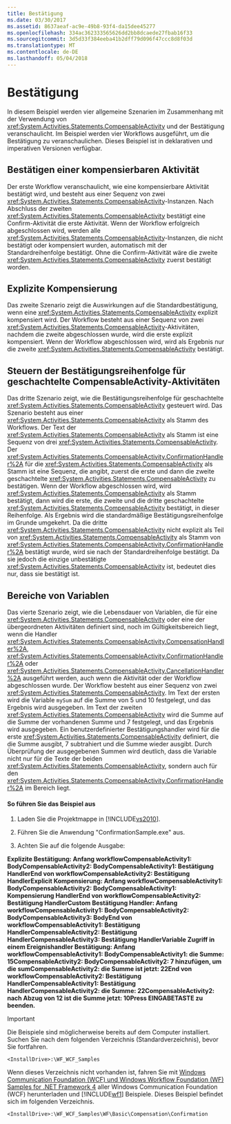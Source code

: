 ```yaml
---
title: Bestätigung
ms.date: 03/30/2017
ms.assetid: 8637aeaf-ac9e-49b8-93f4-da15dee45277
ms.openlocfilehash: 334ac362333565626dd2bb8dcaede27fbab16f33
ms.sourcegitcommit: 3d5d33f384eeba41b2dff79d096f47ccc8d8f03d
ms.translationtype: MT
ms.contentlocale: de-DE
ms.lasthandoff: 05/04/2018
---
```

# <a name="confirmation"></a>Bestätigung
In diesem Beispiel werden vier allgemeine Szenarien im Zusammenhang mit der Verwendung von <xref:System.Activities.Statements.CompensableActivity> und der Bestätigung veranschaulicht. Im Beispiel werden vier Workflows ausgeführt, um die Bestätigung zu veranschaulichen. Dieses Beispiel ist in deklarativen und imperativen Versionen verfügbar.  
  
## <a name="confirm-a-compensable-activity"></a>Bestätigen einer kompensierbaren Aktivität  
 Der erste Workflow veranschaulicht, wie eine kompensierbare Aktivität bestätigt wird, und besteht aus einer Sequenz von zwei <xref:System.Activities.Statements.CompensableActivity>-Instanzen. Nach Abschluss der zweiten <xref:System.Activities.Statements.CompensableActivity> bestätigt eine Confirm-Aktivität die erste Aktivität. Wenn der Workflow erfolgreich abgeschlossen wird, werden alle <xref:System.Activities.Statements.CompensableActivity>-Instanzen, die nicht bestätigt oder kompensiert wurden, automatisch mit der Standardreihenfolge bestätigt. Ohne die Confirm-Aktivität wäre die zweite <xref:System.Activities.Statements.CompensableActivity> zuerst bestätigt worden.  
  
## <a name="explicit-compensation"></a>Explizite Kompensierung  
 Das zweite Szenario zeigt die Auswirkungen auf die Standardbestätigung, wenn eine <xref:System.Activities.Statements.CompensableActivity> explizit kompensiert wird. Der Workflow besteht aus einer Sequenz von zwei <xref:System.Activities.Statements.CompensableActivity>-Aktivitäten, nachdem die zweite abgeschlossen wurde, wird die erste explizit kompensiert. Wenn der Workflow abgeschlossen wird, wird als Ergebnis nur die zweite <xref:System.Activities.Statements.CompensableActivity> bestätigt.  
  
## <a name="controlling-the-order-of-confirmation-for-nested-compensableactivity-activities"></a>Steuern der Bestätigungsreihenfolge für geschachtelte CompensableActivity-Aktivitäten  
 Das dritte Szenario zeigt, wie die Bestätigungsreihenfolge für geschachtelte <xref:System.Activities.Statements.CompensableActivity> gesteuert wird. Das Szenario besteht aus einer <xref:System.Activities.Statements.CompensableActivity> als Stamm des Workflows. Der Text der <xref:System.Activities.Statements.CompensableActivity> als Stamm ist eine Sequenz von drei <xref:System.Activities.Statements.CompensableActivity>. Der <xref:System.Activities.Statements.CompensableActivity.ConfirmationHandler%2A> für die <xref:System.Activities.Statements.CompensableActivity> als Stamm ist eine Sequenz, die angibt, zuerst die erste und dann die zweite geschachtelte <xref:System.Activities.Statements.CompensableActivity> zu bestätigen. Wenn der Workflow abgeschlossen wird, wird <xref:System.Activities.Statements.CompensableActivity> als Stamm bestätigt, dann wird die erste, die zweite und die dritte geschachtelte <xref:System.Activities.Statements.CompensableActivity> bestätigt, in dieser Reihenfolge. Als Ergebnis wird die standardmäßige Bestätigungsreihenfolge im Grunde umgekehrt. Da die dritte <xref:System.Activities.Statements.CompensableActivity> nicht explizit als Teil von <xref:System.Activities.Statements.CompensableActivity> als Stamm von <xref:System.Activities.Statements.CompensableActivity.ConfirmationHandler%2A> bestätigt wurde, wird sie nach der Standardreihenfolge bestätigt. Da sie jedoch die einzige unbestätigte <xref:System.Activities.Statements.CompensableActivity> ist, bedeutet dies nur, dass sie bestätigt ist.  
  
## <a name="scoping-of-variables"></a>Bereiche von Variablen  
 Das vierte Szenario zeigt, wie die Lebensdauer von Variablen, die für eine <xref:System.Activities.Statements.CompensableActivity> oder eine der übergeordneten Aktivitäten definiert sind, noch im Gültigkeitsbereich liegt, wenn die Handler <xref:System.Activities.Statements.CompensableActivity.CompensationHandler%2A>, <xref:System.Activities.Statements.CompensableActivity.ConfirmationHandler%2A> oder <xref:System.Activities.Statements.CompensableActivity.CancellationHandler%2A> ausgeführt werden, auch wenn die Aktivität oder der Workflow abgeschlossen wurde. Der Workflow besteht aus einer Sequenz von zwei <xref:System.Activities.Statements.CompensableActivity>. Im Text der ersten wird die Variable `mySum` auf die Summe von 5 und 10 festgelegt, und das Ergebnis wird ausgegeben. Im Text der zweiten <xref:System.Activities.Statements.CompensableActivity> wird die Summe auf die Summe der vorhandenen Summe und 7 festgelegt, und das Ergebnis wird ausgegeben. Ein benutzerdefinierter Bestätigungshandler wird für die erste <xref:System.Activities.Statements.CompensableActivity> definiert, die die Summe ausgibt, 7 subtrahiert und die Summe wieder ausgibt. Durch Überprüfung der ausgegebenen Summen wird deutlich, dass die Variable nicht nur für die Texte der beiden <xref:System.Activities.Statements.CompensableActivity>, sondern auch für den <xref:System.Activities.Statements.CompensableActivity.ConfirmationHandler%2A> im Bereich liegt.  
  
#### <a name="to-run-the-sample"></a>So führen Sie das Beispiel aus  
  
1.  Laden Sie die Projektmappe in [!INCLUDE[vs2010](../../../../includes/vs2010-md.md)].  
  
2.  Führen Sie die Anwendung "ConfirmationSample.exe" aus.  
  
3.  Achten Sie auf die folgende Ausgabe:  
  
 **Explizite Bestätigung: Anfang workflowCompensableActivity1: BodyCompensableActivity2: BodyCompensableActivity1: Bestätigung HandlerEnd von workflowCompensableActivity2: Bestätigung HandlerExplicit Kompensierung: Anfang workflowCompensableActivity1: BodyCompensableActivity2: BodyCompensableActivity1: Kompensierung HandlerEnd von workflowCompensableActivity2: Bestätigung HandlerCustom Bestätigung Handler: Anfang workflowCompensableActivity1: BodyCompensableActivity2: BodyCompensableActivity3: BodyEnd von workflowCompensableActivity1: Bestätigung HandlerCompensableActivity2: Bestätigung HandlerCompensableActivity3: Bestätigung HandlerVariable Zugriff in einem Ereignishandler Bestätigung: Anfang workflowCompensableActivity1: BodyCompensableActivity1: die Summe: 15CompensableActivity2: BodyCompensableActivity2: 7 hinzufügen, um die sumCompensableActivity2: die Summe ist jetzt: 22End von workflowCompensableActivity2: Bestätigung HandlerCompensableActivity1: Bestätigung HandlerCompensableActivity2: die Summe: 22CompensableActivity2: nach Abzug von 12 ist die Summe jetzt: 10Press EINGABETASTE zu beenden.**  
  
> [!IMPORTANT]
>  Die Beispiele sind möglicherweise bereits auf dem Computer installiert. Suchen Sie nach dem folgenden Verzeichnis (Standardverzeichnis), bevor Sie fortfahren.  
>   
>  `<InstallDrive>:\WF_WCF_Samples`  
>   
>  Wenn dieses Verzeichnis nicht vorhanden ist, fahren Sie mit [Windows Communication Foundation (WCF) und Windows Workflow Foundation (WF) Samples for .NET Framework 4](http://go.microsoft.com/fwlink/?LinkId=150780) aller Windows Communication Foundation (WCF) herunterladen und [!INCLUDE[wf1](../../../../includes/wf1-md.md)] Beispiele. Dieses Beispiel befindet sich im folgenden Verzeichnis.  
>   
>  `<InstallDrive>:\WF_WCF_Samples\WF\Basic\Compensation\Confirmation`